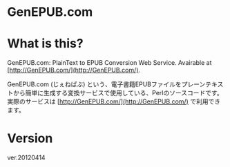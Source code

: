 GenEPUB.com
===========

# What is this?

GenEPUB.com: PlainText to EPUB Conversion Web Service. Avairable at [http://GenEPUB.com/](http://GenEPUB.com/).

GenEPUB.com (じぇねぱぶ) という、電子書籍EPUBファイルをプレーンテキストから簡単に生成する変換サービスで使用している、Perlのソースコードです。実際のサービスは [http://GenEPUB.com/](http://GenEPUB.com/) で利用できます。

# Version

ver.20120414
